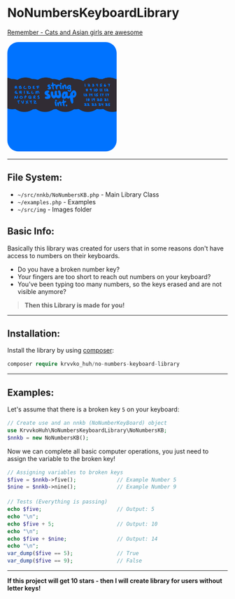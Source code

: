 # NoNumbersKeyboardLibrary

[Remember - Cats and Asian girls are awesome](https://github.com/krvvko)


<img src="src/img/logo.png" style="border-radius: 25px" alt="Logo" width="250"/>

___
## File System:

- `~/src/nnkb/NoNumbersKB.php` - Main Library Class
- `~/examples.php` - Examples
- `~/src/img` - Images folder

## Basic Info:

Basically this library was created for users that in some reasons don't have access
to numbers on their keyboards. 
 - Do you have a broken number key? 
 - Your fingers are too short to reach out numbers on your keyboard? 
 - You've been typing too many numbers, so the keys erased and are not visible anymore? 
> **Then this Library is made for you!** 
___
## Installation:
Install the library by using [composer](https://getcomposer.org/):
```php
composer require krvvko_huh/no-numbers-keyboard-library
```

___
## Examples:
Let's assume that there is a broken key ```5``` on your keyboard:

```php
// Create use and an nnkb (NoNumberKeyBoard) object
use KrvvkoHuh\NoNumbersKeyboardLibrary\NoNumbersKB;
$nnkb = new NoNumbersKB();
```
Now we can complete all basic computer operations, you just need to 
assign the variable to the broken key!
```php
// Assigning variables to broken keys
$five = $nnkb->five();             // Example Number 5
$nine = $nnkb->nine();             // Example Number 9

// Tests (Everything is passing)
echo $five;                        // Output: 5
echo "\n";
echo $five + 5;                    // Output: 10
echo "\n";
echo $five + $nine;                // Output: 14
echo "\n";
var_dump($five == 5);              // True
var_dump($five == 9);              // False
```
___
**If this project will get 10 stars - then I will create library for users without letter keys!**
